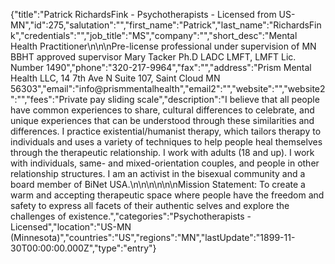 {"title":"Patrick RichardsFink - Psychotherapists - Licensed from US-MN","id":275,"salutation":"","first_name":"Patrick","last_name":"RichardsFink","credentials":"","job_title":"MS","company":"","short_desc":"Mental Health Practitioner\n\n\nPre-license professional under supervision of MN BBHT approved supervisor Mary Tacker Ph.D LADC LMFT, LMFT Lic. Number 1490","phone":"320-217-9964","fax":"","address":"Prism Mental Health LLC, 14 7th Ave N Suite 107, Saint Cloud MN 56303","email":"info@prismmentalhealth","email2":"","website":"","website2":"","fees":"Private pay sliding scale","description":"I believe that all people have common experiences to share, cultural differences to celebrate, and unique experiences that can be understood through these similarities and differences. I practice existential/humanist therapy, which tailors therapy to individuals and uses a variety of techniques to help people heal themselves through the therapeutic relationship. I work with adults (18 and up). I work with individuals, same- and mixed-orientation couples, and people in other relationship structures.  I am an activist in the bisexual community and a board member of BiNet USA.\n\n\n\n\n\nMission Statement: To create a warm and accepting therapeutic space where people have the freedom and safety to express all facets of their authentic selves and explore the challenges of existence.","categories":"Psychotherapists - Licensed","location":"US-MN (Minnesota)","countries":"US","regions":"MN","lastUpdate":"1899-11-30T00:00:00.000Z","type":"entry"}
